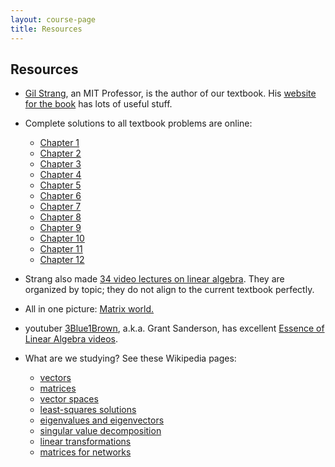 ```yaml
---
layout: course-page
title: Resources
---
```


## Resources

* [Gil Strang](https://en.wikipedia.org/wiki/Gilbert_Strang), an MIT Professor, is the author of our textbook.  His [website for the book](https://math.mit.edu/~gs/linearalgebra/) has lots of useful stuff.

* Complete solutions to all textbook problems are online:
  * [Chapter 1](https://math.mit.edu/~gs/linearalgebra/ila_sol5_ch01.pdf)
  * [Chapter 2](https://math.mit.edu/~gs/linearalgebra/ila_sol5_ch02.pdf)
  * [Chapter 3](https://math.mit.edu/~gs/linearalgebra/ila_sol5_ch03.pdf)
  * [Chapter 4](https://math.mit.edu/~gs/linearalgebra/ila_sol5_ch04a.pdf)
  * [Chapter 5](https://math.mit.edu/~gs/linearalgebra/ila_sol5_ch05a.pdf)
  * [Chapter 6](https://math.mit.edu/~gs/linearalgebra/ila_sol5_ch06.pdf)
  * [Chapter 7](https://math.mit.edu/~gs/linearalgebra/ila_sol5_ch07.pdf)
  * [Chapter 8](https://math.mit.edu/~gs/linearalgebra/ila_sol5_ch08.pdf)
  * [Chapter 9](https://math.mit.edu/~gs/linearalgebra/ila_sol5_ch09.pdf)
  * [Chapter 10](https://math.mit.edu/~gs/linearalgebra/ila_sol5_ch10.pdf)
  * [Chapter 11](https://math.mit.edu/~gs/linearalgebra/ila_sol5_ch11.pdf)
  * [Chapter 12](https://math.mit.edu/~gs/linearalgebra/ila_sol5_ch12.pdf)

* Strang also made [34 video lectures on linear algebra](https://ocw.mit.edu/courses/mathematics/18-06-linear-algebra-spring-2010/video-lectures/).  They are organized by topic; they do not align to the current textbook perfectly.

* All in one picture: [Matrix world.](assets/images/matrix-world.pdf)

* youtuber [3Blue1Brown](https://www.youtube.com/c/3blue1brown), a.k.a. Grant Sanderson, has excellent [Essence of Linear Algebra videos](https://www.youtube.com/playlist?list=PLZHQObOWTQDPD3MizzM2xVFitgF8hE_ab).

* What are we studying?  See these Wikipedia pages:
   * [vectors](https://en.wikipedia.org/wiki/Vector_(mathematics_and_physics))
   * [matrices](https://en.wikipedia.org/wiki/Matrix_(mathematics))
   * [vector spaces](https://en.wikipedia.org/wiki/Vector_space)
   * [least-squares solutions](https://en.wikipedia.org/wiki/Least_squares)
   * [eigenvalues and eigenvectors](https://en.wikipedia.org/wiki/Eigenvalues_and_eigenvectors)
   * [singular value decomposition](https://en.wikipedia.org/wiki/Singular_value_decomposition)
   * [linear transformations](https://en.wikipedia.org/wiki/Linear_map)
   * [matrices for networks](https://en.wikipedia.org/wiki/Adjacency_matrix)
